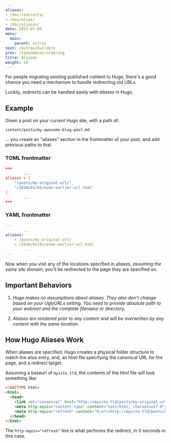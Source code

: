 ```yaml
---
aliases:
- /doc/redirects/
- /doc/alias/
- /doc/aliases/
date: 2013-07-09
menu:
  main:
    parent: extras
next: /extras/builders
prev: /taxonomies/ordering
title: Aliases
weight: 10
---
```


For people migrating existing published content to Hugo, there's a good chance you need a mechanism to handle redirecting old URLs.

Luckily, redirects can be handled easily with _aliases_ in Hugo.

## Example

Given a post on your current Hugo site, with a path of:

``content/posts/my-awesome-blog-post.md``

... you create an "aliases" section in the frontmatter of your post, and add previous paths to that.

### TOML frontmatter

```toml
+++
        ...
aliases = [
    "/posts/my-original-url/",
    "/2010/01/01/even-earlier-url.html"
]
        ...
+++
```

### YAML frontmatter

```yaml
---
        ...
aliases:
    - /posts/my-original-url/
    - /2010/01/01/even-earlier-url.html
        ...
---
```

Now when you visit any of the locations specified in aliases, _assuming the same site domain_, you'll be redirected to the page they are specified on.

## Important Behaviors

1. *Hugo makes no assumptions about aliases. They also don't change based
on your UglyURLs setting. You need to provide absolute path to your webroot
and the complete filename or directory.*

2. *Aliases are rendered prior to any content and will be overwritten by
any content with the same location.*

## How Hugo Aliases Work

When aliases are specified, Hugo creates a physical folder structure to match the alias entry, and, an html file specifying the canonical URL for the page, and a redirect target.

Assuming a baseurl of `mysite.tld`, the contents of the html file will look something like:

```html
<!DOCTYPE html>
<html>
  <head>
    <link rel="canonical" href="http://mysite.tld/posts/my-original-url"/>
    <meta http-equiv="content-type" content="text/html; charset=utf-8"/>
    <meta http-equiv="refresh" content="0;url=http://mysite.tld/posts/my-original-url"/>
  </head>
</html>
```

The `http-equiv="refresh"` line is what performs the redirect, in 0 seconds in this case.
